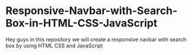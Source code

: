 # Responsive-Navbar-with-Search-Box-in-HTML-CSS-JavaScript
Hey guys in this repository we will create a responsive navbar with search box by using HTML CSS and JavaScript
